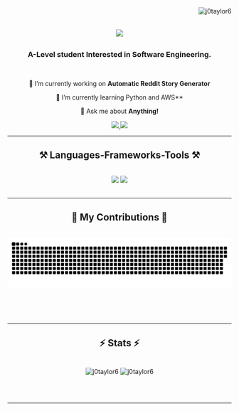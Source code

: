 <img align="right"  src="https://komarev.com/ghpvc/?username=j0taylor6&label=Profile%20views&color=0e75b6&style=flat" alt="j0taylor6" />

<h1 align="center">
    <img src="https://readme-typing-svg.herokuapp.com/?font=Righteous&size=35&center=true&vCenter=true&width=500&height=70&duration=4000&lines=Hi+There!+👋;+I'm+Joshua+Taylor!;" />
</h1>

<h3 align="center">A-Level student Interested in Software Engineering.</h3>

<br/>

<div align="center">
 
 🔭 I’m currently working on **Automatic Reddit Story Generator**
 
 🌱 I’m currently learning Python and AWS**

💬 Ask me about **Anything!**

 </div>
 
<div align="center"> 
  <a href="joshualtaylor06@gmail.com">
    <img src="https://img.shields.io/badge/Gmail-333333?style=for-the-badge&logo=gmail&logoColor=red" />
  </a>
  <a href="https://linkedin.com/in/joshualtaylor06" target="_blank">
    <img src="https://img.shields.io/badge/LinkedIn-0077B5?style=for-the-badge&logo=linkedin&logoColor=white" target="_blank" />
  </a>
</div>

 <hr/>
 
<h2 align="center">⚒️ Languages-Frameworks-Tools ⚒️</h2>
<br/>
<div align="center">
    <img src="https://skillicons.dev/icons?i=arduino,vscode,github,git" />
    <img src="https://skillicons.dev/icons?i=python,c,ps,aws" /><br>
</div>

<br/>
<hr/>

<div align="center">
  <h2>🐍 My Contributions 🐍</h2>
  <br>
  <img alt="snake eating my contributions" src="https://raw.githubusercontent.com/j0taylor6/j0taylor6/output/github-contribution-grid-snake.svg" />
  
  <br/><br/><br/>
</div>

<hr/>

<h2 align="center">⚡ Stats ⚡</h2>
<br>
<div align=center>
  <img width=390 src="https://github-readme-stats.vercel.app/api/top-langs?username=j0taylor6&show_icons=true&locale=en&layout=compact" alt="j0taylor6"/>
  <img width=390 src="https://github-readme-stats.vercel.app/api?username=j0taylor6&show_icons=true&locale=en" alt="j0taylor6"/>
  <br/>
</div>

<br/><br/>

<hr/>

<br/>

<br/>
